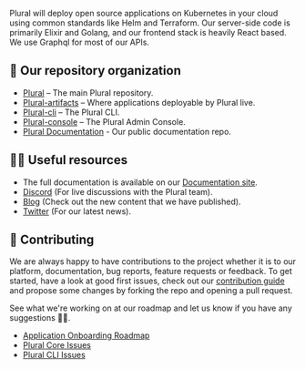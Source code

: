 Plural will deploy open source applications on Kubernetes in your cloud using common standards like Helm and Terraform.
Our server-side code is primarily Elixir and Golang, and our frontend stack is heavily React based. We use Graphql for most of our APIs.

## 👑 Our repository organization
* [Plural](https://github.com/pluralsh/plural/) – The main Plural repository.
* [Plural-artifacts](https://github.com/pluralsh/plural-artifacts/) – Where applications deployable by Plural live.
* [Plural-cli](https://github.com/pluralsh/plural-cli/) – The Plural CLI.
* [Plural-console](https://github.com/pluralsh/console/) – The Plural Admin Console.
* [Plural Documentation](https://github.com/pluralsh/documentation) - Our public documentation repo.

## 👩‍💻 Useful resources
* The full documentation is available on our [Documentation site](https://docs.plural.sh/).
* [Discord](https://discord.gg/CKc2kfeXxQ) (For live discussions with the Plural team).
* [Blog](https://www.plural.sh/blog/) (Check out the new content that we have published).
* [Twitter](https://twitter.com/plural_sh) (For our latest news).

## 🤝 Contributing

We are always happy to have contributions to the project whether it is to our platform, documentation, bug reports, feature requests or feedback. 
To get started, have a look at good first issues, check out our [contribution guide](https://github.com/pluralsh/plural/blob/master/CONTRIBUTING.md) and propose some changes by forking the repo and opening a pull request.

See what we're working on at our roadmap and let us know if you have any suggestions 🙇‍♂️. 

* [Application Onboarding Roadmap](https://github.com/orgs/pluralsh/projects/2/views/2)
* [Plural Core Issues](https://github.com/pluralsh/plural/issues)
* [Plural CLI Issues](https://github.com/pluralsh/plural-cli/issues)
